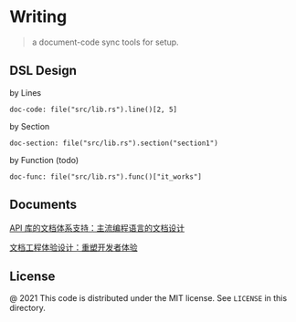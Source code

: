 # Writing 

> a document-code sync tools for setup.

## DSL Design

by Lines

```writing
doc-code: file("src/lib.rs").line()[2, 5]
```

by Section

```writing
doc-section: file("src/lib.rs").section("section1")
```

by Function (todo)

```writing
doc-func: file("src/lib.rs").func()["it_works"]
```

## Documents

[API 库的文档体系支持：主流编程语言的文档设计](https://www.phodal.com/blog/api-ducumentation-design-dsl-base/)

[文档工程体验设计：重塑开发者体验](https://www.phodal.com/blog/documentation-enginnering-experience-design/)

License
---

@ 2021 This code is distributed under the MIT license. See `LICENSE` in this directory.
